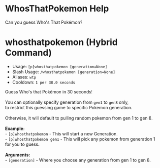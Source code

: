 # WhosThatPokemon Help

Can you guess Who's That Pokémon?

# whosthatpokemon (Hybrid Command)
 - Usage: `[p]whosthatpokemon [generation=None] `
 - Slash Usage: `/whosthatpokemon [generation=None] `
 - Aliases: `wtp`
 - Cooldown: `1 per 30.0 seconds`

Guess Who's that Pokémon in 30 seconds!<br/><br/>You can optionally specify generation from `gen1` to `gen8` only,<br/>to restrict this guessing game to specific Pokemon generation.<br/><br/>Otherwise, it will default to pulling random pokemon from gen 1 to gen 8.<br/><br/>**Example:**<br/>- `[p]whosthatpokemon` - This will start a new Generation.<br/>- `[p]whosthatpokemon gen1` - This will pick any pokemon from generation 1 for you to guess.<br/><br/>**Arguments:**<br/>- `[generation]` - Where you choose any generation from gen 1 to gen 8.
